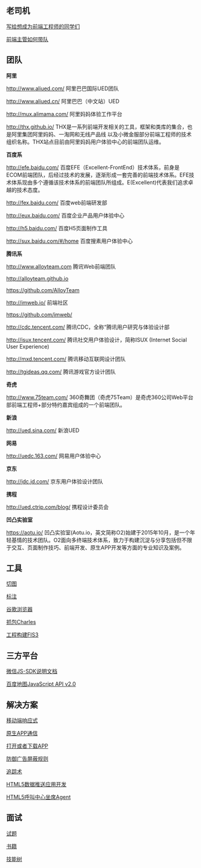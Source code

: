 老司机
-------

[写给想成为前端工程师的同学们](other/Old-Driver-Said-0.md)

[前端主管如何带队](other/Old-Driver-Said-1.md)

团队
----

**阿里**

http://www.aliued.com/ 阿里巴巴国际UED团队

http://www.aliued.cn/  阿里巴巴（中文站）UED

http://mux.alimama.com/  阿里妈妈体验工作平台

http://thx.github.io/ THX是一系列前端开发相关的工具，框架和类库的集合，也是阿里集团阿里妈妈、一淘网和无线产品线 以及小微金服部分前端工程师的技术组织名称。THX站点目前由阿里妈妈用户体验中心的前端团队运维。 



**百度系**

http://efe.baidu.com/ 百度EFE（Excellent-FrontEnd）技术体系，前身是ECOM前端团队，后经过技术的发展，逐渐形成一套完善的前端技术体系。EFE技术体系现由多个遵循该技术体系的前端团队所组成。E(Excellent)代表我们追求卓越的技术态度。

http://fex.baidu.com/ 百度web前端研发部

http://eux.baidu.com/ 百度企业产品用户体验中心

http://h5.baidu.com/ 百度H5页面制作工具

http://sux.baidu.com/#/home 百度搜素用户体验中心

**腾讯系**

http://www.alloyteam.com 腾讯Web前端团队

http://alloyteam.github.io

https://github.com/AlloyTeam

http://imweb.io/ 前端社区

https://github.com/imweb/

http://cdc.tencent.com/ 腾讯CDC，全称“腾讯用户研究与体验设计部

http://isux.tencent.com/ 腾讯社交用户体验设计，简称ISUX (Internet Social User Experience)

http://mxd.tencent.com/ 腾讯移动互联网设计团队

http://tgideas.qq.com/  腾讯游戏官方设计团队


**奇虎**

http://www.75team.com/ 360奇舞团（奇虎75Team）是奇虎360公司Web平台部前端工程师+部分特约嘉宾组成的一个前端团队。 

**新浪**

http://ued.sina.com/ 新浪UED

**网易**

http://uedc.163.com/ 网易用户体验中心

**京东**

http://jdc.jd.com/ 京东用户体验设计团队

**携程**

http://ued.ctrip.com/blog/ 携程设计委员会

**凹凸实验室**

https://aotu.io/ 凹凸实验室(Aotu.io，英文简称O2)始建于2015年10月，是一个年轻基情的技术团队。O2面向多终端技术体系，致力于构建沉淀与分享包括但不限于交互、页面制作技巧、前端开发、原生APP开发等方面的专业知识及案例。

工具
-------

[切图](http://www.cutterman.cn/cutterman)

[标注](http://www.cutterman.cn/parker)

[谷歌浏览器](other/Chrome.md)

[抓包Charles](other/Charles.md)

[工程构建FIS3](other/Fis3.md)


三方平台
--------

[微信JS-SDK说明文档](other/Wechat.md)

[百度地图JavaScript API v2.0](other/BaiduMap.md)

解决方案
--------

[移动端响应式](other/MobileTerminalScreenAdaptation.md)

[原生APP通信](other/Webview-Javascript-Bridge.md)

[打开或者下载APP](other/DownloadOrOpenApp.md)

[防御广告屏蔽规则]()

[追踪术](other/)

[HTML5数据推送应用开发](other/Data-Push-Apps-with-HTML5-SSE.md)

[HTML5呼叫中心坐席Agent](other/CTI-Agent-HTML5.md)

面试
-----

[试题](interview/InterviewQuestion.md)

[书籍](interview/Book.md)

[技能树](interview/SkillTree.md)
